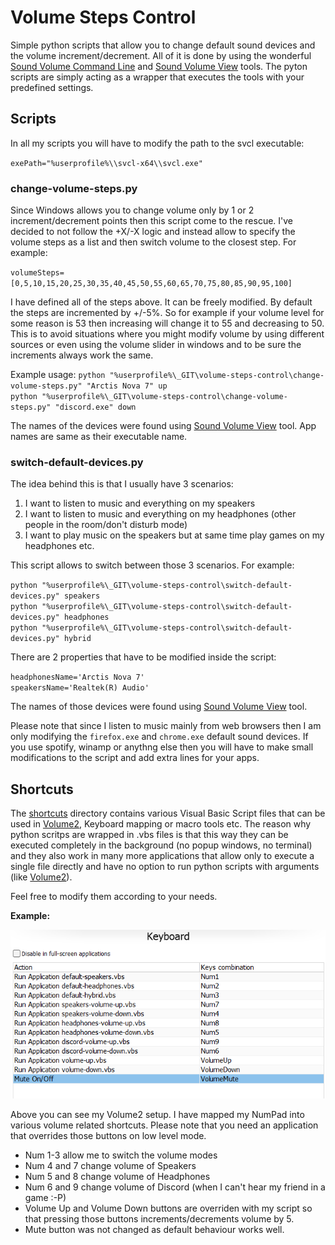# Volume Steps Control

Simple python scripts that allow you to change default sound devices and the volume increment/decrement. All of it is done by using the wonderful [Sound Volume Command Line](https://www.nirsoft.net/utils/sound_volume_command_line.html) and [Sound Volume View](https://www.nirsoft.net/utils/sound_volume_view.html) tools. The pyton scripts are simply acting as a wrapper that executes the tools with your predefined settings.

## Scripts

In all my scripts you will have to modify the path to the svcl executable:  

`exePath="%userprofile%\\svcl-x64\\svcl.exe"`

### change-volume-steps.py

Since Windows allows you to change volume only by 1 or 2 increment/decrement points then this script come to the rescue. I've decided to not follow the +X/-X logic and instead allow to specify the volume steps as a list and then switch volume to the closest step. For example:

`volumeSteps=[0,5,10,15,20,25,30,35,40,45,50,55,60,65,70,75,80,85,90,95,100]`

I have defined all of the steps above. It can be freely modified. By default the steps are incremented by +/-5%. So for example if your volume level for some reason is 53 then increasing will change it to 55 and decreasing to 50. This is to avoid situations where you might modify volume by using different sources or even using the volume slider in windows and to be sure the increments always work the same.

Example usage:
`python "%userprofile%\_GIT\volume-steps-control\change-volume-steps.py" "Arctis Nova 7" up`  
`python "%userprofile%\_GIT\volume-steps-control\change-volume-steps.py" "discord.exe" down`  

The names of the devices were found using [Sound Volume View](https://www.nirsoft.net/utils/sound_volume_view.html) tool. App names are same as their executable name.

### switch-default-devices.py

The idea behind this is that I usually have 3 scenarios:

1. I want to listen to music and everything on my speakers
2. I want to listen to music and everything on my headphones (other people in the room/don't disturb mode)
3. I want to play music on the speakers but at same time play games on my headphones etc.

This script allows to switch between those 3 scenarios. For example:

`python "%userprofile%\_GIT\volume-steps-control\switch-default-devices.py" speakers`  
`python "%userprofile%\_GIT\volume-steps-control\switch-default-devices.py" headphones`  
`python "%userprofile%\_GIT\volume-steps-control\switch-default-devices.py" hybrid`  

There are 2 properties that have to be modified inside the script:

`headphonesName='Arctis Nova 7'`  
`speakersName='Realtek(R) Audio'`  

The names of those devices were found using [Sound Volume View](https://www.nirsoft.net/utils/sound_volume_view.html) tool.

Please note that since I listen to music mainly from web browsers then I am only modifying the `firefox.exe` and `chrome.exe` default sound devices. If you use spotify, winamp or anythng else then you will have to make small modifications to the script and add extra lines for your apps.

## Shortcuts

The [shortcuts](shortcuts) directory contains various Visual Basic Script files that can be used in [Volume2](https://github.com/irzyxa/Volume2), Keyboard mapping or macro tools etc. The reason why python scritps are wrapped in .vbs files is that this way they can be executed completely in the background (no popup windows, no terminal) and they also work in many more applications that allow only to execute a single file directly and have no option to run python scripts with arguments (like [Volume2](https://github.com/irzyxa/Volume2)).

Feel free to modify them according to your needs.

**Example:**

![Volume2 configuration](volume2.png "Volume2 configuration")

Above you can see my Volume2 setup. I have mapped my NumPad into various volume related shortcuts. Please note that you need an application that overrides those buttons on low level mode.

- Num 1-3 allow me to switch the volume modes
- Num 4 and 7 change volume of Speakers
- Num 5 and 8 change volume of Headphones
- Num 6 and 9 change volume of Discord (when I can't hear my friend in a game :-P)
- Volume Up and Volume Down buttons are overriden with my script so that pressing those buttons increments/decrements volume by 5.
- Mute button was not changed as default behaviour works well.
